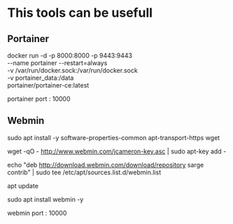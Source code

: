 # This tools can be usefull

## Portainer

docker run -d -p 8000:8000 -p 9443:9443 \
  --name portainer --restart=always \
  -v /var/run/docker.sock:/var/run/docker.sock \
  -v portainer_data:/data \
  portainer/portainer-ce:latest

portainer port : 10000


## Webmin

sudo apt install -y software-properties-common apt-transport-https wget

wget -qO - http://www.webmin.com/jcameron-key.asc | sudo apt-key add -

echo "deb http://download.webmin.com/download/repository sarge contrib" | sudo tee /etc/apt/sources.list.d/webmin.list

apt update

sudo apt install webmin -y

webmin port : 10000
